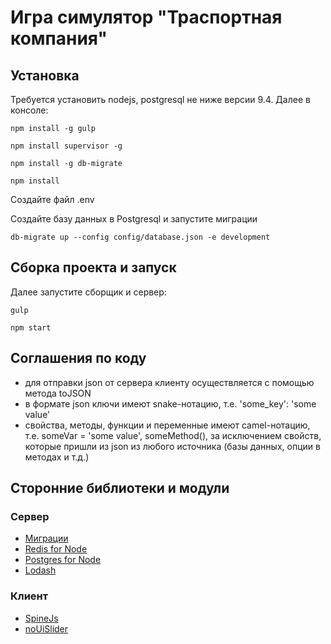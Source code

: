 # Игра симулятор "Траспортная компания"

## Установка
Требуется установить nodejs, postgresql не ниже версии 9.4. Далее в консоле:

    npm install -g gulp
    
    npm install supervisor -g
    
    npm install -g db-migrate
    
    npm install
    
Создайте файл .env
    
Создайте базу данных в Postgresql и запустите миграции    

    db-migrate up --config config/database.json -e development
        
## Сборка проекта и запуск
Далее запустите сборщик и сервер:    
    
    gulp
    
    npm start


## Соглашения по коду
- для отправки json от сервера клиенту осуществляется с помощью метода toJSON
- в формате json ключи имеют snake-нотацию, т.е. 'some_key': 'some value'
- свойства, методы, функции и переменные имеют camel-нотацию, т.е. someVar = 'some value', someMethod(),
  за исключением свойств, которые пришли из json из любого источника (базы данных, опции в методах и т.д.) 
  
## Сторонние библиотеки и модули
### Сервер
- [Миграции](http://umigrate.readthedocs.org/projects/db-migrate/en/latest/)
- [Redis for Node](https://github.com/luin/ioredis)
- [Postgres for Node](https://github.com/vitaly-t/pg-promise)
- [Lodash](https://lodash.com/)

### Клиент
- [SpineJs](http://spinejs.com/)
- [noUiSlider](http://refreshless.com/nouislider/)
